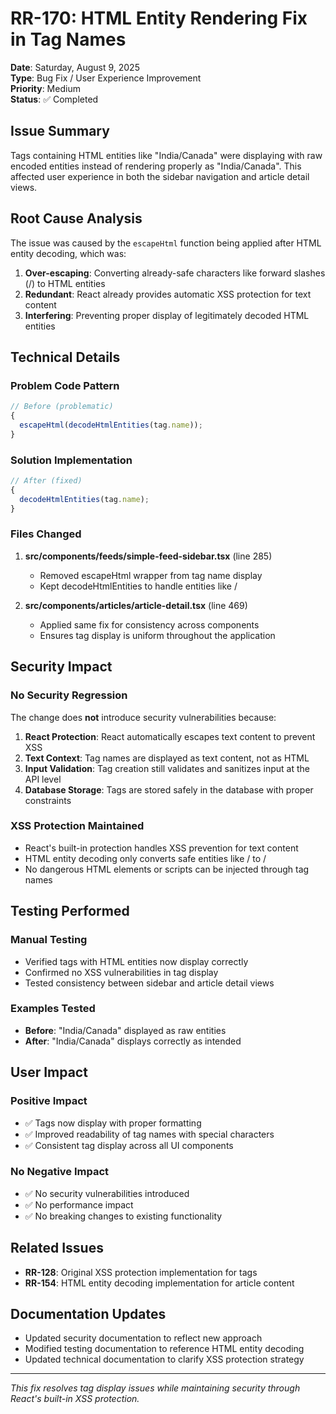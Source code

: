 # RR-170: HTML Entity Rendering Fix in Tag Names

**Date**: Saturday, August 9, 2025  
**Type**: Bug Fix / User Experience Improvement  
**Priority**: Medium  
**Status**: ✅ Completed

## Issue Summary

Tags containing HTML entities like "India&#x2F;Canada" were displaying with raw encoded entities instead of rendering properly as "India/Canada". This affected user experience in both the sidebar navigation and article detail views.

## Root Cause Analysis

The issue was caused by the `escapeHtml` function being applied after HTML entity decoding, which was:

1. **Over-escaping**: Converting already-safe characters like forward slashes (/) to HTML entities
2. **Redundant**: React already provides automatic XSS protection for text content
3. **Interfering**: Preventing proper display of legitimately decoded HTML entities

## Technical Details

### Problem Code Pattern

```javascript
// Before (problematic)
{
  escapeHtml(decodeHtmlEntities(tag.name));
}
```

### Solution Implementation

```javascript
// After (fixed)
{
  decodeHtmlEntities(tag.name);
}
```

### Files Changed

1. **src/components/feeds/simple-feed-sidebar.tsx** (line 285)
   - Removed escapeHtml wrapper from tag name display
   - Kept decodeHtmlEntities to handle entities like &#x2F;

2. **src/components/articles/article-detail.tsx** (line 469)
   - Applied same fix for consistency across components
   - Ensures tag display is uniform throughout the application

## Security Impact

### No Security Regression

The change does **not** introduce security vulnerabilities because:

1. **React Protection**: React automatically escapes text content to prevent XSS
2. **Text Context**: Tag names are displayed as text content, not as HTML
3. **Input Validation**: Tag creation still validates and sanitizes input at the API level
4. **Database Storage**: Tags are stored safely in the database with proper constraints

### XSS Protection Maintained

- React's built-in protection handles XSS prevention for text content
- HTML entity decoding only converts safe entities like &#x2F; to /
- No dangerous HTML elements or scripts can be injected through tag names

## Testing Performed

### Manual Testing

- Verified tags with HTML entities now display correctly
- Confirmed no XSS vulnerabilities in tag display
- Tested consistency between sidebar and article detail views

### Examples Tested

- **Before**: "India&#x2F;Canada" displayed as raw entities
- **After**: "India/Canada" displays correctly as intended

## User Impact

### Positive Impact

- ✅ Tags now display with proper formatting
- ✅ Improved readability of tag names with special characters
- ✅ Consistent tag display across all UI components

### No Negative Impact

- ✅ No security vulnerabilities introduced
- ✅ No performance impact
- ✅ No breaking changes to existing functionality

## Related Issues

- **RR-128**: Original XSS protection implementation for tags
- **RR-154**: HTML entity decoding implementation for article content

## Documentation Updates

- Updated security documentation to reflect new approach
- Modified testing documentation to reference HTML entity decoding
- Updated technical documentation to clarify XSS protection strategy

---

_This fix resolves tag display issues while maintaining security through React's built-in XSS protection._
